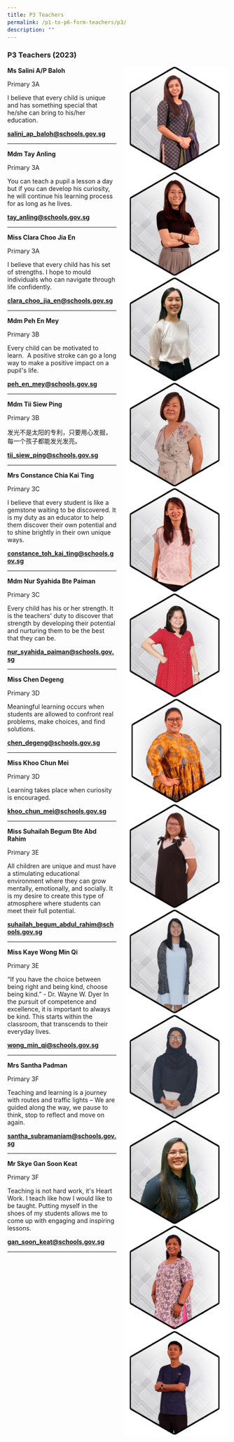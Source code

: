 ```yaml
---
title: P3 Teachers
permalink: /p1-to-p6-form-teachers/p3/
description: ""
---
```

### P3 Teachers (2023)

<img src="/images/Our Staff/02 Teacher/3A1.png" style="width:240px;height:240px;margin-left:15px;" align="right"> **Ms Salini A/P Baloh**

Primary 3A

I believe that every child is unique and has something special that he/she can bring to his/her education.

[**salini_ap_baloh@schools.gov.sg**](mailto:salini_ap_baloh@schools.gov.sg)

* * *

<img src="/images/Our Staff/02 Teacher/3A2.jpg" style="width:240px;height:240px;margin-left:15px;" align="right"> **Mdm Tay Anling** 

Primary 3A

You can teach a pupil a lesson a day but if you can develop his curiosity, he will continue his learning process for as long as he lives.

[**tay_anling@schools.gov.sg**](mailto:tay_anling@schools.gov.sg)

* * *
<img src="/images/Our Staff/02 Teacher/class3a2.jpg" style="width:240px;height:240px;margin-left:15px;" align="right"> **Miss Clara Choo Jia En** 

Primary 3A

I believe that every child has his set of strengths. I hope to mould individuals who can navigate through life confidently.

[**clara_choo_jia_en@schools.gov.sg**](mailto:clara_choo_jia_en@schools.gov.sg)

* * *

<img src="/images/Our Staff/02 Teacher/3B1.png" style="width:240px;height:240px;margin-left:15px;" align="right"> **Mdm Peh En Mey**

Primary 3B

Every child can be motivated to learn.&nbsp; A positive stroke can go a long way to make a positive impact on a pupil's life. 

[**peh_en_mey@schools.gov.sg**](mailto:peh_en_mey@schools.gov.sg)

* * *

<img src="/images/Our Staff/02 Teacher/3B2.png" style="width:240px;height:240px;margin-left:15px;" align="right"> **Mdm Tii Siew Ping**

Primary 3B

发光不是太阳的专利，只要用心发掘，每一个孩子都能发光发亮。

[**tii_siew_ping@schools.gov.sg**](mailto:tii_siew_ping@schools.gov.sg)

* * *

<img src="/images/Our Staff/02 Teacher/3C1.png" style="width:240px;height:240px;margin-left:15px;" align="right"> **Mrs Constance Chia Kai Ting**

Primary 3C

I believe that every student is like a gemstone waiting to be discovered. It is my duty as an educator to help them discover their own potential and to shine brightly in their own unique ways.

[**constance_toh_kai_ting@schools.gov.sg**](mailto:constance_toh_kai_ting@schools.gov.sg)

* * *

<img src="/images/Our Staff/02 Teacher/3C2.png" style="width:240px;height:240px;margin-left:15px;" align="right"> **Mdm Nur Syahida Bte Paiman**

Primary 3C

Every child has his or her strength. It is the teachers' duty to discover that strength by developing their potential and nurturing them to be the best that they can be.

[**nur_syahida_paiman@schools.gov.sg**](mailto:nur_syahida_paiman@schools.gov.sg)

* * *

<img src="/images/Our Staff/02 Teacher/3D2.png" style="width:240px;height:240px;margin-left:15px;" align="right"> **Miss Chen Degeng**

Primary 3D

Meaningful learning occurs when students are allowed to confront real problems, make choices, and find solutions.

[**chen_degeng@schools.gov.sg**](mailto:chen_degeng@schools.gov.sg)

* * *
 
<img src="/images/Our Staff/02 Teacher/3D1.png" style="width:240px;height:240px;margin-left:15px;" align="right"> **Miss Khoo Chun Mei**

Primary 3D

Learning takes place when curiosity is encouraged.

[**khoo_chun_mei@schools.gov.sg**](mailto:khoo_chun_mei@schools.gov.sg)

* * *

<img src="/images/Our Staff/02 Teacher/3E2.png" style="width:240px;height:240px;margin-left:15px;" align="right"> **Miss Suhailah Begum Bte Abd Rahim**

Primary 3E

All children are unique and must have a stimulating educational environment where they can grow mentally, emotionally, and socially. It is my desire to create this type of atmosphere where students can meet their full potential.

[**suhailah_begum_abdul_rahim@schools.gov.sg**](mailto:suhailah_begum_abdul_rahim@schools.gov.sg)

* * *
<img src="/images/Our Staff/02 Teacher/class3e2.jpg" style="width:240px;height:240px;margin-left:15px;" align="right"> **Miss Kaye Wong Min Qi**

Primary 3E

“If you have the choice between being right and being kind, choose being kind.” - Dr. Wayne W. Dyer In the pursuit of competence and excellence, it is important to always be kind. This starts within the classroom, that transcends to their everyday lives.

[**wong_min_qi@schools.gov.sg**](mailto:wong_min_qi@schools.gov.sg)

* * *

<img src="/images/Our Staff/02 Teacher/3F1.png" style="width:240px;height:240px;margin-left:15px;" align="right"> **Mrs Santha Padman**

Primary 3F

Teaching and learning is a journey with routes and traffic lights – We are guided along the way, we pause to think, stop to reflect and move on again.

[**santha_subramaniam@schools.gov.sg**](mailto:santha_subramaniam@schools.gov.sg)

* * *

<img src="/images/Our Staff/02 Teacher/3F2.png" style="width:240px;height:240px;margin-left:15px;" align="right"> **Mr Skye Gan Soon Keat**

Primary 3F

Teaching is not hard work, it's Heart Work. I teach like how I would like to be taught. Putting myself in the shoes of my students allows me to come up with engaging and inspiring lessons.

[**gan_soon_keat@schools.gov.sg**](mailto:gan_soon_keat@schools.gov.sg)

* * *